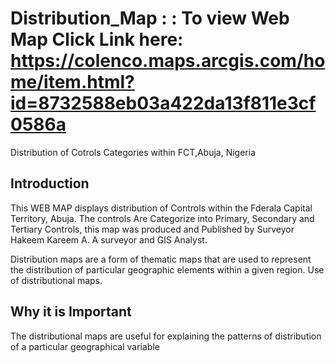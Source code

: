 # Distribution_Map : :  To view Web Map Click Link here: https://colenco.maps.arcgis.com/home/item.html?id=8732588eb03a422da13f811e3cf0586a
Distribution of Cotrols Categories within FCT,Abuja, Nigeria
## Introduction
This WEB MAP displays distribution of Controls within the Fderala Capital Territory, Abuja.
The controls Are Categorize into Primary, Secondary and Tertiary Controls, this map was produced and Published by Surveyor Hakeem Kareem A. A surveyor and GIS Analyst.

Distribution maps are a form of thematic maps that are used to represent the distribution of particular geographic elements within a given region. Use of distributional maps.

## Why it is Important
The distributional maps are useful for explaining the patterns of distribution of a particular geographical variable
